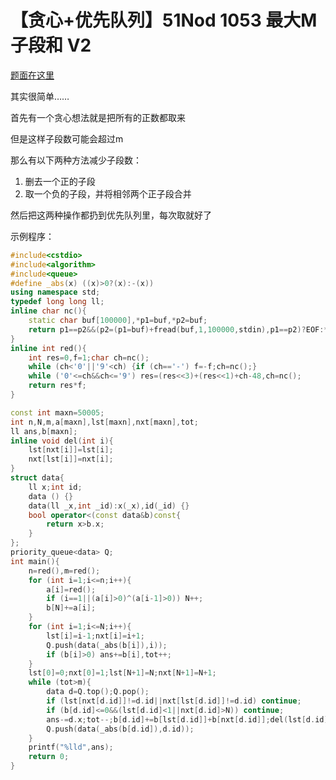 # 【贪心+优先队列】51Nod 1053 最大M子段和 V2

[题面在这里](http://www.51nod.com/onlineJudge/questionCode.html#!problemId=1053)



其实很简单……

首先有一个贪心想法就是把所有的正数都取来

但是这样子段数可能会超过m

那么有以下两种方法减少子段数：

1. 删去一个正的子段
2. 取一个负的子段，并将相邻两个正子段合并

然后把这两种操作都扔到优先队列里，每次取就好了



示例程序：

```C++
#include<cstdio>
#include<algorithm>
#include<queue>
#define _abs(x) ((x)>0?(x):-(x))
using namespace std;
typedef long long ll;
inline char nc(){
	static char buf[100000],*p1=buf,*p2=buf;
	return p1==p2&&(p2=(p1=buf)+fread(buf,1,100000,stdin),p1==p2)?EOF:*p1++;
}
inline int red(){
	int res=0,f=1;char ch=nc();
	while (ch<'0'||'9'<ch) {if (ch=='-') f=-f;ch=nc();}
	while ('0'<=ch&&ch<='9') res=(res<<3)+(res<<1)+ch-48,ch=nc();
	return res*f;
}

const int maxn=50005;
int n,N,m,a[maxn],lst[maxn],nxt[maxn],tot;
ll ans,b[maxn];
inline void del(int i){
	lst[nxt[i]]=lst[i];
	nxt[lst[i]]=nxt[i];
}
struct data{
	ll x;int id;
	data () {}
	data(ll _x,int _id):x(_x),id(_id) {}
	bool operator<(const data&b)const{
		return x>b.x;
	}
};
priority_queue<data> Q;
int main(){
	n=red(),m=red();
	for (int i=1;i<=n;i++){
		a[i]=red();
		if (i==1||(a[i]>0)^(a[i-1]>0)) N++;
		b[N]+=a[i];
	}
	for (int i=1;i<=N;i++){
		lst[i]=i-1;nxt[i]=i+1;
		Q.push(data(_abs(b[i]),i));
		if (b[i]>0) ans+=b[i],tot++;
	}
	lst[0]=0;nxt[0]=1;lst[N+1]=N;nxt[N+1]=N+1;
	while (tot>m){
		data d=Q.top();Q.pop();
		if (lst[nxt[d.id]]!=d.id||nxt[lst[d.id]]!=d.id) continue;
		if (b[d.id]<=0&&(lst[d.id]<1||nxt[d.id]>N)) continue;
		ans-=d.x;tot--;b[d.id]+=b[lst[d.id]]+b[nxt[d.id]];del(lst[d.id]);del(nxt[d.id]);
		Q.push(data(_abs(b[d.id]),d.id));
	}
	printf("%lld",ans);
	return 0;
}
```

